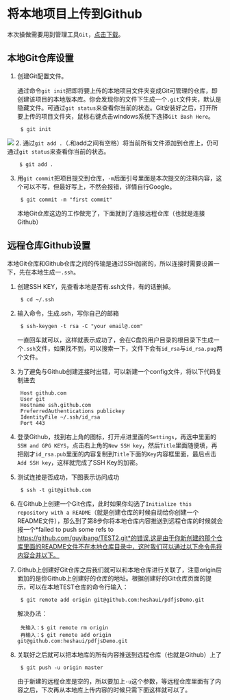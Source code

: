# 将本地项目上传到Github

本次操做需要用到管理工具`Git`，[点击下载](https://git-scm.com/)。



## 本地Git仓库设置

1. 创建Git配置文件。

	通过命令`git init`把即将要上传的本地项目文件夹变成Git可管理的仓库，即创建该项目的本地版本库。你会发现你的文件下生成一个`.git`文件夹，默认是隐藏文件。可通过`git status`来查看你当前的状态。Git安装好之后，打开所要上传的项目文件夹，鼠标右键点击windows系统下选择`Git Bash Here`。

		$ git init
![](http://i.imgur.com/IL1rdhx.png)
2. 通过`git add .`（.和add之间有空格）将当前所有文件添加到仓库上，仍可通过`git status`来查看你当前的状态。

		$ git add .

3. 用`git commit`把项目提交到仓库，`-m`后面引号里面是本次提交的注释内容，这个可以不写，但最好写上，不然会报错，详情自行Google。

		$ git commit -m "first commit"

	本地Git仓库这边的工作做完了，下面就到了连接远程仓库（也就是连接Github）

## 远程仓库Github设置

本地Git仓库和Github仓库之间的传输是通过SSH加密的，所以连接时需要设置一下，先在本地生成一`.ssh`。
	
1. 创建SSH KEY，先查看本地是否有.ssh文件，有的话删掉。

		$ cd ~/.ssh

2. 输入命令，生成.ssh，写你自己的邮箱

		$ ssh-keygen -t rsa -C "your email@.com"

	一直回车就可以，这样就表示成功了，会在C盘的用户目录的根目录下生成一个`.ssh`文件，如果找不到，可以搜索一下，文件下会有`id_rsa`与`id_rsa.pug`两个文件。

3. 为了避免与Github创建连接时出错，可以新建一个config文件，将以下代码复制进去

		Host github.com
    	User git
    	Hostname ssh.github.com
    	PreferredAuthentications publickey
    	IdentityFile ~/.ssh/id_rsa
    	Port 443

4. 登录Github，找到右上角的图标，打开点进里面的`Settings`，再选中里面的`SSH and GPG KEYS`，点击右上角的`New SSH key`，然后`Title`里面随便填，再把刚才`id_rsa.pub`里面的内容复制到`Title`下面的`Key`内容框里面，最后点击`Add SSH key`，这样就完成了SSH Key的加密。

5. 测试连接是否成功，下图表示访问成功

		$ ssh -t git@github.com

6. 在Github上创建一个Git仓库，此时如果你勾选了`Initialize this repository with a README`（就是创建仓库的时候自动给你创建一个README文件），那么到了第8步你将本地仓库内容推送到远程仓库的时候就会报一个*failed to push some refs to https://github.com/guyibang/TEST2.git*的错误,这是由于你新创建的那个仓库里面的README文件不在本地仓库目录中，这时我们可以通过以下命令先将内容合并以下。

7. Github上创建好Git仓库之后我们就可以和本地仓库进行关联了，注意origin后面加的是你Github上创建好的仓库的地址。根据创建好的Git仓库页面的提示，可以在本地TEST仓库的命令行输入：

		$ git remote add origin git@github.com:heshaui/pdfjsDemo.git

	解决办法：

		先输入：$ git remote rm origin
		再输入：$ git remote add origin git@github.com:heshaui/pdfjsDemo.git

8. 关联好之后就可以把本地库的所有内容推送到远程仓库（也就是Github）上了
	
		$ git push -u origin master

	由于新建的远程仓库是空的，所以要加上`-u`这个参数，等远程仓库里面有了内容之后，下次再从本地库上传内容的时候只需下面这样就可以了。